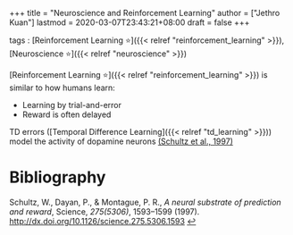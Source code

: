 +++
title = "Neuroscience and Reinforcement Learning"
author = ["Jethro Kuan"]
lastmod = 2020-03-07T23:43:21+08:00
draft = false
+++

tags
: [Reinforcement Learning ⭐]({{< relref "reinforcement_learning" >}}), [Neuroscience ⭐]({{< relref "neuroscience" >}})

[Reinforcement Learning ⭐]({{< relref "reinforcement_learning" >}}) is similar to how humans learn:

-   Learning by trial-and-error
-   Reward is often delayed

TD errors ([Temporal Difference Learning]({{< relref "td_learning" >}})) model the activity of
dopamine neurons <a id="1df216ba2adc9f4271136342d9e684a9" href="#schultz97_neural_subst_predic_rewar">(Schultz et al., 1997)</a>

# Bibliography
<a id="schultz97_neural_subst_predic_rewar" target="_blank">Schultz, W., Dayan, P., & Montague, P. R., *A neural substrate of prediction and reward*, Science, *275(5306)*, 1593–1599 (1997).  http://dx.doi.org/10.1126/science.275.5306.1593</a> [↩](#1df216ba2adc9f4271136342d9e684a9)
